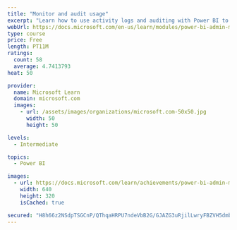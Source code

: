 ```yaml
---
title: "Monitor and audit usage"
excerpt: "Learn how to use activity logs and auditing with Power BI to monitor and inspect user activity in a Power BI environment."
webUrl: https://docs.microsoft.com/en-us/learn/modules/power-bi-admin-monitor/
type: course
price: Free
length: PT11M
ratings:
  count: 58
  average: 4.7413793
heat: 50

provider:
  name: Microsoft Learn
  domain: microsoft.com
  images:
    - url: /assets/images/organizations/microsoft.com-50x50.jpg
      width: 50
      height: 50

levels:
  - Intermediate

topics:
  - Power BI

images:
  - url: https://docs.microsoft.com/learn/achievements/power-bi-admin-monitor-social.png
    width: 640
    height: 320
    isCached: true

secured: "H8h66z2NSdpTSGCnP/QThqaHRPU7ndeVbB2G/GJAZG3uRjilLwryFBZVH5dmbH5cDqNv2jI1s7xTMOH5n2Bwj7eCtXr9qEs4I4iFC1wkTeWqjAdGEH7Lf+umNBgV12gZIDGGbcItTmS9rBOOF9xIANaWAA9tSoNrXZHO33z8VzXfWM9840ZKvGga4V0mnCoWEpvKhEiWXz1BYfDeHAuBvWqonM6zQemttufiUPsYH7NGSaR7OMHJDRDUUakkNV3DbPQNFnTbaaiQWBlNPWrg3QWkeQb7hpqa5nJWHrg1ZDaieOUczbDmrXYGENT5NCa8swRZsUaIy3kAY53w4VjiCAZwCCTwHtXVVI3MJ8Mj2vTC4/ARr4+NfkPQFeq9k6/g5g2mh9Xq9dlqt6jeLEZtpXVbIZ14X58xtFwv1XXuzLc=;qsF0ZgtiTHXk6JWrA1iD2w=="
---
```


